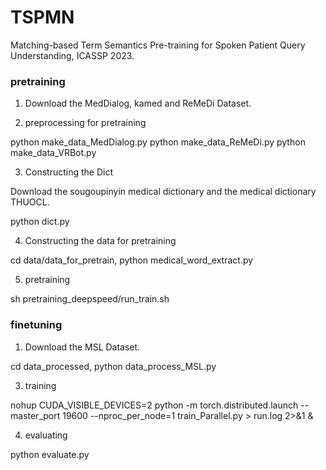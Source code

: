 # TSPMN
Matching-based Term Semantics Pre-training for Spoken Patient Query Understanding, ICASSP 2023.

### pretraining

1. Download the MedDialog, kamed and ReMeDi Dataset. 

2. preprocessing for pretraining

python make_data_MedDialog.py 
python make_data_ReMeDi.py 
python make_data_VRBot.py 

3. Constructing the Dict

Download the  sougoupinyin medical dictionary and the medical dictionary THUOCL. 

python dict.py

4. Constructing the data for pretraining

cd data/data_for_pretrain, python medical_word_extract.py

5. pretraining

sh pretraining_deepspeed/run_train.sh

### finetuning

1. Download the MSL Dataset. 

cd data_processed, python data_process_MSL.py

3. training

nohup CUDA_VISIBLE_DEVICES=2 python -m torch.distributed.launch --master_port 19600 --nproc_per_node=1 train_Parallel.py > run.log 2>&1 &

4. evaluating

python evaluate.py
